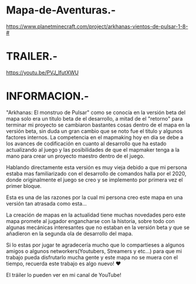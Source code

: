 # Mapa-de-Aventuras.-
https://www.planetminecraft.com/project/arkhanas-vientos-de-pulsar-1-8-#
# TRAILER.-
https://youtu.be/PVJ_IfutXWU
# INFORMACION.-

"Arkhanas: El monstruo de Pulsar" como se conocía en la versión beta del mapa solo era un titulo beta de el desarrollo, a mitad de el "retorno" para terminar mi proyecto se cambiaron bastantes cosas dentro de el mapa en la versión beta, sin duda un gran cambio que se noto fue el titulo y algunos factores internos. La competencia en el mapmaking hoy en día se debe a los avances de codificación en cuanto al desarrollo que ha estado actualizando al juego y las posibilidades de que el mapmaker tenga a la mano para crear un proyecto maestro dentro de el juego.

Hablando directamente esta versión es muy vieja debido a que mi persona estaba mas familiarizado con el desarrollo de comandos halla por el 2020, donde originalmente el juego se creo y se implemento por primera vez el primer bloque.

Esta es una de las razones por la cual mi persona creo este mapa en una versión tan atrasada como esta...

La creación de mapas en la actualidad tiene muchas novedades pero este mapa promete al jugador engancharse con la historia, sobre todo con algunas mecánicas interesantes que no estaban en la versión beta y que se añadieron en la segunda ola de desarrollo del mapa.

Si lo estas por jugar te agradecería mucho que lo compartieses a algunos amigos o algunos networkers(Youtubers, Streamers y etc...) para que mi trabajo pueda disfrutarlo mucha gente y este mapa no se muera con el tiempo, recuerda este trabajo es algo nuevo! ♥

El tráiler lo pueden ver en mi canal de YouTube!
